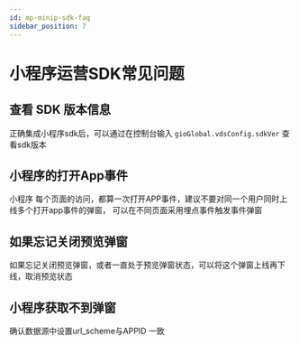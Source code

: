 ```yaml
---
id: mp-minip-sdk-faq
sidebar_position: 7
---
```


# 小程序运营SDK常见问题

## 查看 SDK 版本信息

正确集成小程序sdk后，可以通过在控制台输入 `gioGlobal.vdsConfig.sdkVer` 查看sdk版本

## 小程序的打开App事件

小程序 每个页面的访问，都算一次打开APP事件，建议不要对同一个用户同时上线多个打开app事件的弹窗， 可以在不同页面采用埋点事件触发事件弹窗

## 如果忘记关闭预览弹窗

如果忘记关闭预览弹窗，或者一直处于预览弹窗状态，可以将这个弹窗上线再下线，取消预览状态

## 小程序获取不到弹窗

确认数据源中设置url_scheme与APPID 一致

